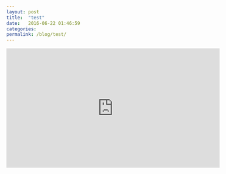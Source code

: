 ```yaml
---
layout: post
title:  "test"
date:   2016-06-22 01:46:59
categories:
permalink: /blog/test/
---
```

<iframe width="560" height="315" src="https://www.youtube.com/embed/2wNNTAnVueQ?start=404?end=519" frameborder="0" allowfullscreen></iframe>
